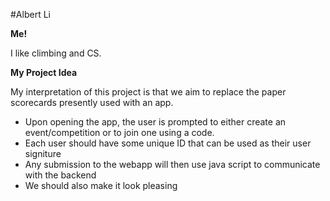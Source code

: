 #Albert Li

<strong>Me!</strong>

I like climbing and CS.

<strong>My Project Idea</strong>

My interpretation of this project is that we aim to replace the paper scorecards presently used with an app.

<ul>
  <li>Upon opening the app, the user is prompted to either create an event/competition or to join one using a code.</li>
  <li>Each user should have some unique ID that can be used as their user signiture</li>
  <li>Any submission to the webapp will then use java script to communicate with the backend</li>
  <li>We should also make it look pleasing</li>
